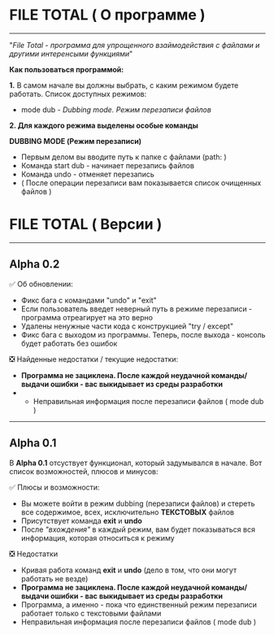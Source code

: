 # FILE TOTAL ( О программе )
____
"_File Total - программа для упрощенного взаймодействия с файлами и другими интеренсыми функциями_"

**Как пользоваться программой:**

**1.** В самом начале вы должны выбрать, с каким режимом будете работать. Список доступных режимов:
  * mode dub - _Dubbing mode. Режим перезаписи файлов_
  
**2. Для каждого режима выделены особые команды**

__DUBBING MODE (Режим перезаписи)__
 * Первым делом вы вводите путь к папке с файлами (path: )
 * Команда start dub - начинает перезапись файлов
 * Команда undo - отменяет перезапись
 * ( После операции перезаписи вам показывается список очищенных файлов )


# FILE TOTAL ( Версии )
____
## Alpha 0.2

✅ Об обновлении:

* Фикс бага с командами "undo" и "exit"
* Если пользователь введет неверный путь в режиме перезаписи - программа отреагирует на это верно
* Удалены ненужные части кода с конструкцией "try / except"
* Фикс бага с выходом из программы. Теперь, после выхода - консоль будет работать без ошибок

❎ Найденные недостатки / текущие недостатки:

* __Программа не зациклена. После каждой неудачной команды/выдачи ошибки - вас выкидывает из среды разработки__
* * Неправильная информация после перезаписи файлов ( mode dub )
____
## Alpha 0.1

В **Alpha 0.1** отсуствует функционал, который задумывался в начале. Вот список возможностей, плюсов и минусов:

✅ Плюсы и возможности:

* Вы можете войти в режим dubbing (перезаписи файлов) и стереть все содержимое, всех, исключительно **ТЕКСТОВЫХ** файлов
* Присутствует команда **exit** и **undo**
* После *"вхождения"* в каждый режим, вам будет показываться вся информация, которая относиться к режиму

❎ Недостатки

* Кривая работа команд **exit** и **undo** (дело в том, что они могут работать не везде)
* __Программа не зациклена. После каждой неудачной команды/выдачи ошибки - вас выкидывает из среды разработки__
* Программа, а именно - пока что единственный режим перезаписи работает только с текстовыми файлами
* Неправильная информация после перезаписи файлов ( mode dub )
